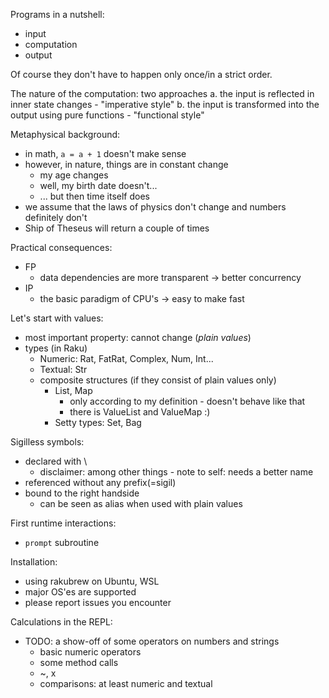 Programs in a nutshell:
- input
- computation
- output

Of course they don't have to happen only once/in a strict order.


The nature of the computation: two approaches
a. the input is reflected in inner state changes - "imperative style"
b. the input is transformed into the output using pure functions - "functional style"

 Metaphysical background:
 - in math, `a = a + 1` doesn't make sense
 - however, in nature, things are in constant change
	 - my age changes
	 - well, my birth date doesn't...
	 - ... but then time itself does
 - we assume that the laws of physics don't change and numbers definitely don't
 - Ship of Theseus will return a couple of times

Practical consequences:
- FP
	- data dependencies are more transparent -> better concurrency
- IP
	- the basic paradigm of CPU's -> easy to make fast

Let's start with values:
- most important property: cannot change (*plain values*)
- types (in Raku)
	- Numeric: Rat, FatRat, Complex, Num, Int...
	- Textual: Str
	- composite structures (if they consist of plain values only)
		- List, Map
			- only according to my definition - doesn't behave like that
			- there is ValueList and ValueMap :)
		- Setty types: Set, Bag

Sigilless symbols:
- declared with \
	- disclaimer: among other things - note to self: needs a better name
- referenced without any prefix(=sigil)
- bound to the right handside
	- can be seen as alias when used with plain values

First runtime interactions:
- `prompt` subroutine

Installation:
- using rakubrew on Ubuntu, WSL
- major OS'es are supported
- please report issues you encounter


Calculations in the REPL:
- TODO: a show-off of some operators on numbers and strings
	- basic numeric operators
	- some method calls
	- ~, x
	- comparisons: at least numeric and textual